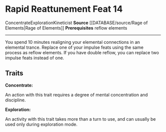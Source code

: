 ﻿---
feat: Rapid Reattunement
id: '4201'
level: '14'
name: Rapid Reattunement
prerequisite: reflow elements
rarity: Common
source: '[[DATABASE/source/Rage of Elements|Rage of Elements]]'
trait:
- '[[DATABASE/trait/Concentrate|Concentrate]]'
- '[[DATABASE/trait/Exploration|Exploration]]'
- '[[DATABASE/trait/Kineticist|Kineticist]]'
type: Feat

---
# Rapid Reattunement <span class="item-type">Feat 14</span>

<span class="item-trait">Concentrate</span><span class="item-trait">Exploration</span><span class="item-trait">Kineticist</span>
**Source** [[DATABASE/source/Rage of Elements|Rage of Elements]]
**Prerequisites** reflow elements

---
You spend 10 minutes realigning your elemental connections in an elemental trance. Replace one of your impulse feats using the same process as reflow elements. If you have double reflow, you can replace two impulse feats instead of one.

## Traits

**Concentrate:**

An action with this trait requires a degree of mental concentration and discipline.

**Exploration:**

An activity with this trait takes more than a turn to use, and can usually be used only during exploration mode.
